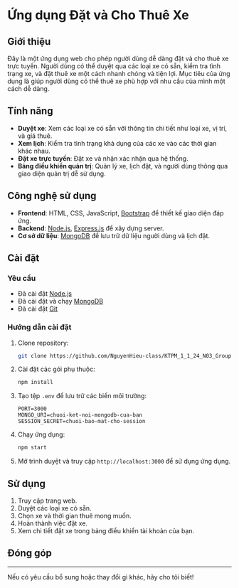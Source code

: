 # Ứng dụng Đặt và Cho Thuê Xe

## Giới thiệu

Đây là một ứng dụng web cho phép người dùng dễ dàng đặt và cho thuê xe trực tuyến. Người dùng có thể duyệt qua các loại xe có sẵn, kiểm tra tình trạng xe, và đặt thuê xe một cách nhanh chóng và tiện lợi. Mục tiêu của ứng dụng là giúp người dùng có thể thuê xe phù hợp với nhu cầu của mình một cách dễ dàng.

## Tính năng

- **Duyệt xe**: Xem các loại xe có sẵn với thông tin chi tiết như loại xe, vị trí, và giá thuê.
- **Xem lịch**: Kiểm tra tình trạng khả dụng của các xe vào các thời gian khác nhau.
- **Đặt xe trực tuyến**: Đặt xe và nhận xác nhận qua hệ thống.
- **Bảng điều khiển quản trị**: Quản lý xe, lịch đặt, và người dùng thông qua giao diện quản trị dễ sử dụng.

## Công nghệ sử dụng

- **Frontend**: HTML, CSS, JavaScript, [Bootstrap](https://getbootstrap.com/) để thiết kế giao diện đáp ứng.
- **Backend**: [Node.js](https://nodejs.org/), [Express.js](https://expressjs.com/) để xây dựng server.
- **Cơ sở dữ liệu**: [MongoDB](https://www.mongodb.com/) để lưu trữ dữ liệu người dùng và lịch đặt.

## Cài đặt

### Yêu cầu

- Đã cài đặt [Node.js](https://nodejs.org/)
- Đã cài đặt và chạy [MongoDB](https://www.mongodb.com/)
- Đã cài đặt [Git](https://git-scm.com/)

### Hướng dẫn cài đặt

1. Clone repository:

    ```bash
    git clone https://github.com/NguyenHieu-class/KTPM_1_1_24_N03_Group11.git
    ```

2. Cài đặt các gói phụ thuộc:

    ```bash
    npm install
    ```

3. Tạo tệp `.env` để lưu trữ các biến môi trường:

    ```env
    PORT=3000
    MONGO_URI=chuoi-ket-noi-mongodb-cua-ban
    SESSION_SECRET=chuoi-bao-mat-cho-session
    ```

4. Chạy ứng dụng:

    ```bash
    npm start
    ```

5. Mở trình duyệt và truy cập `http://localhost:3000` để sử dụng ứng dụng.

## Sử dụng

1. Truy cập trang web.
2. Duyệt các loại xe có sẵn.
3. Chọn xe và thời gian thuê mong muốn.
4. Hoàn thành việc đặt xe.
5. Xem chi tiết đặt xe trong bảng điều khiển tài khoản của bạn.

## Đóng góp

---

Nếu có yêu cầu bổ sung hoặc thay đổi gì khác, hãy cho tôi biết!